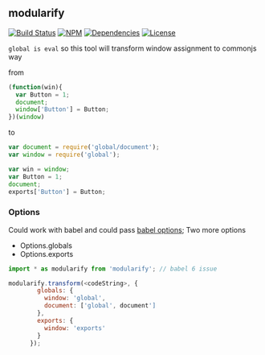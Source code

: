 ## modularify

[![Build Status](https://img.shields.io/travis/morlay/modularify.svg?style=flat-square)](https://travis-ci.org/morlay/modularify)
[![NPM](https://img.shields.io/npm/v/modularify.svg?style=flat-square)](https://npmjs.org/package/modularify)
[![Dependencies](https://img.shields.io/david/morlay/modularify.svg?style=flat-square)](https://david-dm.org/morlay/modularify)
[![License](https://img.shields.io/npm/l/modularify.svg?style=flat-square)](https://npmjs.org/package/modularify)

`global is eval` so this tool will transform window assignment to commonjs way

from

```js
(function(win){
  var Button = 1;
  document;
  window['Button'] = Button;
})(window)
```
to

```js
var document = require('global/document');
var window = require('global');

var win = window;
var Button = 1;
document;
exports['Button'] = Button;
```

### Options

Could work with babel and could pass [babel options](https://babeljs.io/docs/usage/options/);
Two more options

* Options.globals
* Options.exports

```js
import * as modularify from 'modularify'; // babel 6 issue

modularify.transform(<codeString>, {
        globals: {
          window: 'global',
          document: ['global', document']
        },
        exports: {
          window: 'exports'
        }
      });
```
